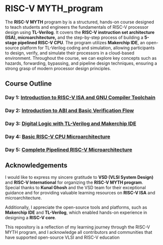 # RISC-V MYTH_program
The **RISC-V MYTH**  program by  is a structured, hands-on course designed to teach students and engineers the fundamentals of RISC-V processor design using **TL-Verilog**. It covers the **RISC-V instruction set architecture (ISA), microarchitecture,** and the step-by-step process of building a **5-stage pipelined RISC-V CPU**. The program utilizes **Makerchip IDE**, an open-source platform for TL-Verilog coding and simulation, allowing participants to design, verify, and simulate their processors in a cloud-based environment. Throughout the course, we can explore key concepts such as hazards, forwarding, bypassing, and pipeline design techniques, ensuring a strong grasp of modern processor design principles.
## Course Outline
### Day 1: [Introduction to RISC-V ISA and GNU Compiler Toolchain](day1.md)
### Day 2: [Introduction to ABI and Basic Verification Flow](day2.md)
### Day 3: [Digital Logic with TL-Verilog and Makerchip IDE](day3.md)
### Day 4: [Basic RISC-V CPU Microarchitecture](day4.md)
### Day 5: [Complete Pipelined RISC-V Microarchitecture](day5.md)

## Acknowledgements
I would like to express my sincere gratitude to **VSD (VLSI System Design)** and **RISC-V International** for organizing the **RISC-V MYTH program**. Special thanks to **Kunal Ghosh** and the VSD team for their exceptional guidance and for providing valuable learning resources on **RISC-V ISA** and microarchitecture.


Additionally, I appreciate the open-source tools and platforms, such as **Makerchip IDE** and **TL-Verilog**, which enabled hands-on experience in designing a **RISC-V core**.


This repository is a reflection of my learning journey through the RISC-V MYTH program, and I acknowledge all contributors and communities that have supported open-source VLSI and RISC-V education
